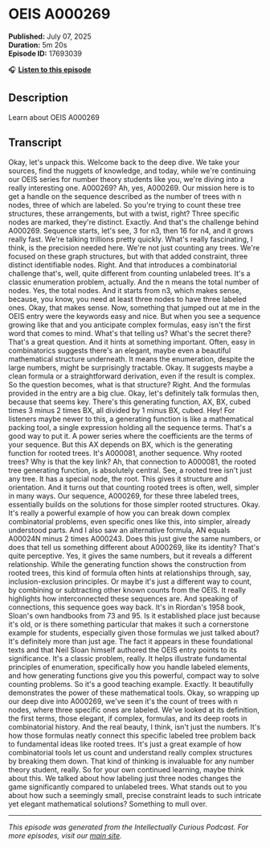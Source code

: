# OEIS A000269

**Published:** July 07, 2025  
**Duration:** 5m 20s  
**Episode ID:** 17693039

🎧 **[Listen to this episode](https://intellectuallycurious.buzzsprout.com/2529712/episodes/17693039-oeis-a000269)**

## Description

Learn about OEIS A000269

## Transcript

Okay, let's unpack this. Welcome back to the deep dive. We take your sources, find the nuggets of knowledge, and today, while we're continuing our OEIS series for number theory students like you, we're diving into a really interesting one. A000269? Ah, yes, A000269. Our mission here is to get a handle on the sequence described as the number of trees with n nodes, three of which are labeled. So you're trying to count these tree structures, these arrangements, but with a twist, right? Three specific nodes are marked, they're distinct. Exactly. And that's the challenge behind A000269. Sequence starts, let's see, 3 for n3, then 16 for n4, and it grows really fast. We're talking trillions pretty quickly. What's really fascinating, I think, is the precision needed here. We're not just counting any trees. We're focused on these graph structures, but with that added constraint, three distinct identifiable nodes. Right. And that introduces a combinatorial challenge that's, well, quite different from counting unlabeled trees. It's a classic enumeration problem, actually. And the n means the total number of nodes. Yes, the total nodes. And it starts from n3, which makes sense, because, you know, you need at least three nodes to have three labeled ones. Okay, that makes sense. Now, something that jumped out at me in the OEIS entry were the keywords easy and nice. But when you see a sequence growing like that and you anticipate complex formulas, easy isn't the first word that comes to mind. What's that telling us? What's the secret there? That's a great question. And it hints at something important. Often, easy in combinatorics suggests there's an elegant, maybe even a beautiful mathematical structure underneath. It means the enumeration, despite the large numbers, might be surprisingly tractable. Okay. It suggests maybe a clean formula or a straightforward derivation, even if the result is complex. So the question becomes, what is that structure? Right. And the formulas provided in the entry are a big clue. Okay, let's definitely talk formulas then, because that seems key. There's this generating function, AX, BX, cubed times 3 minus 2 times BX, all divided by 1 minus BX, cubed. Hey! For listeners maybe newer to this, a generating function is like a mathematical packing tool, a single expression holding all the sequence terms. That's a good way to put it. A power series where the coefficients are the terms of your sequence. But this AX depends on BX, which is the generating function for rooted trees. It's A000081, another sequence. Why rooted trees? Why is that the key link? Ah, that connection to A000081, the rooted tree generating function, is absolutely central. See, a rooted tree isn't just any tree. It has a special node, the root. This gives it structure and orientation. And it turns out that counting rooted trees is often, well, simpler in many ways. Our sequence, A000269, for these three labeled trees, essentially builds on the solutions for those simpler rooted structures. Okay. It's really a powerful example of how you can break down complex combinatorial problems, even specific ones like this, into simpler, already understood parts. And I also saw an alternative formula, AN equals A00024N minus 2 times A000243. Does this just give the same numbers, or does that tell us something different about A000269, like its identity? That's quite perceptive. Yes, it gives the same numbers, but it reveals a different relationship. While the generating function shows the construction from rooted trees, this kind of formula often hints at relationships through, say, inclusion-exclusion principles. Or maybe it's just a different way to count, by combining or subtracting other known counts from the OEIS. It really highlights how interconnected these sequences are. And speaking of connections, this sequence goes way back. It's in Riordan's 1958 book, Sloan's own handbooks from 73 and 95. Is it established place just because it's old, or is there something particular that makes it such a cornerstone example for students, especially given those formulas we just talked about? It's definitely more than just age. The fact it appears in these foundational texts and that Neil Sloan himself authored the OEIS entry points to its significance. It's a classic problem, really. It helps illustrate fundamental principles of enumeration, specifically how you handle labeled elements, and how generating functions give you this powerful, compact way to solve counting problems. So it's a good teaching example. Exactly. It beautifully demonstrates the power of these mathematical tools. Okay, so wrapping up our deep dive into A000269, we've seen it's the count of trees with n nodes, where three specific ones are labeled. We've looked at its definition, the first terms, those elegant, if complex, formulas, and its deep roots in combinatorial history. And the real beauty, I think, isn't just the numbers. It's how those formulas neatly connect this specific labeled tree problem back to fundamental ideas like rooted trees. It's just a great example of how combinatorial tools let us count and understand really complex structures by breaking them down. That kind of thinking is invaluable for any number theory student, really. So for your own continued learning, maybe think about this. We talked about how labeling just three nodes changes the game significantly compared to unlabeled trees. What stands out to you about how such a seemingly small, precise constraint leads to such intricate yet elegant mathematical solutions? Something to mull over.

---
*This episode was generated from the Intellectually Curious Podcast. For more episodes, visit our [main site](https://intellectuallycurious.buzzsprout.com).*
